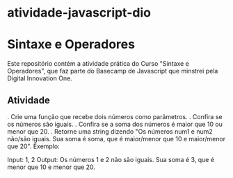 # atividade-javascript-dio
# Sintaxe e Operadores
Este repositório contém a atividade prática do Curso "Sintaxe e Operadores", que faz parte do Basecamp de Javascript que minstrei pela Digital Innovation One.

## Atividade
. Crie uma função que recebe dois números como parâmetros.
. Confira se os números são iguais.
. Confira se a soma dos números é maior que 10 ou menor que 20.
. Retorne uma string dizendo "Os números num1 e num2 não/são iguais. Sua soma é soma, que é maior/menor que 10 e maior/menor que 20".
Exemplo:

Input: 1, 2
Output: Os números 1 e 2 não são iguais. Sua soma é 3, que é menor que 10 e menor que 20.
